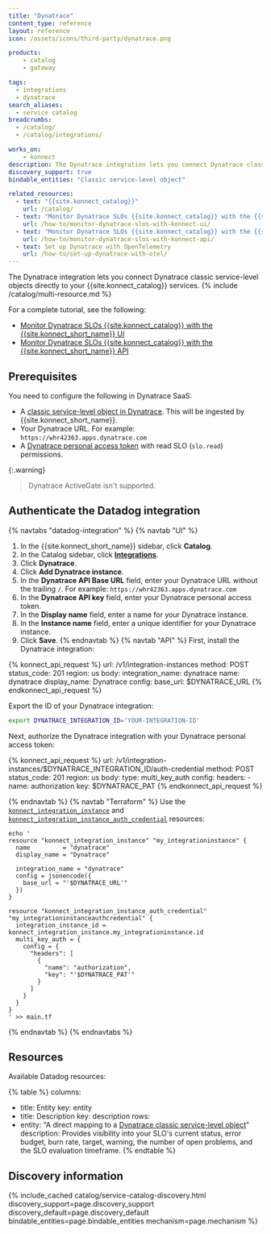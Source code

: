 ```yaml
---
title: "Dynatrace"
content_type: reference
layout: reference
icon: /assets/icons/third-party/dynatrace.png

products:
    - catalog
    - gateway

tags:
  - integrations
  - dynatrace
search_aliases:
  - service catalog
breadcrumbs:
  - /catalog/
  - /catalog/integrations/

works_on:
    - konnect
description: The Dynatrace integration lets you connect Dynatrace classic service-level objects directly to your {{site.konnect_catalog}} services.
discovery_support: true
bindable_entities: "Classic service-level object"

related_resources:
  - text: "{{site.konnect_catalog}}"
    url: /catalog/
  - text: "Monitor Dynatrace SLOs {{site.konnect_catalog}} with the {{site.konnect_short_name}} UI"
    url: /how-to/monitor-dynatrace-slos-with-konnect-ui/
  - text: "Monitor Dynatrace SLOs {{site.konnect_catalog}} with the {{site.konnect_short_name}} API"
    url: /how-to/monitor-dynatrace-slos-with-konnect-api/
  - text: Set up Dynatrace with OpenTelemetry
    url: /how-to/set-up-dynatrace-with-otel/
---
```


The Dynatrace integration lets you connect Dynatrace classic service-level objects directly to your {{site.konnect_catalog}} services.
{% include /catalog/multi-resource.md %}

For a complete tutorial, see the following:
* [Monitor Dynatrace SLOs {{site.konnect_catalog}} with the {{site.konnect_short_name}} UI](/how-to/monitor-dynatrace-slos-with-konnect-ui/)
* [Monitor Dynatrace SLOs {{site.konnect_catalog}} with the {{site.konnect_short_name}} API](/how-to/monitor-dynatrace-slos-with-konnect-api/)

## Prerequisites

You need to configure the following in Dynatrace SaaS:
* A [classic service-level object in Dynatrace](https://docs.dynatrace.com/docs/deliver/service-level-objectives-classic/configure-and-monitor-slo). This will be ingested by {{site.konnect_short_name}}.
* Your Dynatrace URL. For example: `https://whr42363.apps.dynatrace.com`
* A [Dynatrace personal access token](https://docs.dynatrace.com/docs/manage/identity-access-management/access-tokens-and-oauth-clients/access-tokens/personal-access-token) with read SLO (`slo.read`) permissions.

{:.warning}
> Dynatrace ActiveGate isn't supported.

## Authenticate the Datadog integration

{% navtabs "datadog-integration" %}
{% navtab "UI" %}
1. In the {{site.konnect_short_name}} sidebar, click **Catalog**.
1. In the Catalog sidebar, click **[Integrations](https://cloud.konghq.com/us/service-catalog/integrations)**. 
1. Click **Dynatrace**.
1. Click **Add Dynatrace instance**.
1. In the **Dynatrace API Base URL** field, enter your Dynatrace URL without the trailing `/`. For example: `https://whr42363.apps.dynatrace.com`
1. In the **Dynatrace API key** field, enter your Dynatrace personal access token.
1. In the **Display name** field, enter a name for your Dynatrace instance.
1. In the **Instance name** field, enter a unique identifier for your Dynatrace instance.
1. Click **Save**.
{% endnavtab %}
{% navtab "API" %}
First, install the Dynatrace integration:

<!--vale off-->
{% konnect_api_request %}
url: /v1/integration-instances
method: POST
status_code: 201
region: us
body:
  integration_name: dynatrace
  name: dynatrace
  display_name: Dynatrace
  config:
    base_url: $DYNATRACE_URL
{% endkonnect_api_request %}
<!--vale on-->

Export the ID of your Dynatrace integration:

```sh
export DYNATRACE_INTEGRATION_ID='YOUR-INTEGRATION-ID'
```

Next, authorize the Dynatrace integration with your Dynatrace personal access token:

<!--vale off-->
{% konnect_api_request %}
url: /v1/integration-instances/$DYNATRACE_INTEGRATION_ID/auth-credential
method: POST
status_code: 201
region: us
body:
  type: multi_key_auth
  config:
    headers:
      - name: authorization
        key: $DYNATRACE_PAT
{% endkonnect_api_request %}
<!--vale on-->
{% endnavtab %}
{% navtab "Terraform" %}
Use the [`konnect_integration_instance`](https://github.com/Kong/terraform-provider-konnect/blob/main/examples/resources/integration_instance.tf) and [`konnect_integration_instance_auth_credential`](https://github.com/Kong/terraform-provider-konnect/blob/main/examples/resources/integration_instance_auth_credential.tf) resources:
```hcl
echo '
resource "konnect_integration_instance" "my_integrationinstance" {
  name         = "dynatrace"
  display_name = "Dynatrace"

  integration_name = "dynatrace"
  config = jsonencode({
    base_url = "'$DYNATRACE_URL'"
  })
}

resource "konnect_integration_instance_auth_credential" "my_integrationinstanceauthcredential" {
  integration_instance_id = konnect_integration_instance.my_integrationinstance.id
  multi_key_auth = {
    config = {
      "headers": [
        {
          "name": "authorization",
          "key": "'$DYNATRACE_PAT'"
        }
      ]
    }
  }
}
' >> main.tf
```
{% endnavtab %}
{% endnavtabs %}

## Resources

Available Datadog resources:

<!--vale off-->
{% table %}
columns:
  - title: Entity
    key: entity
  - title: Description
    key: description
rows:
  - entity: "A direct mapping to a [Dynatrace classic service-level object](https://docs.dynatrace.com/docs/deliver/service-level-objectives-classic/slo-basics)"
    description: Provides visibility into your SLO's current status, error budget, burn rate, target, warning, the number of open problems, and the SLO evaluation timeframe. 
{% endtable %}
<!--vale on-->

## Discovery information

<!-- vale off-->

{% include_cached catalog/service-catalog-discovery.html 
   discovery_support=page.discovery_support
   discovery_default=page.discovery_default
   bindable_entities=page.bindable_entities
   mechanism=page.mechanism %}

<!-- vale on-->



